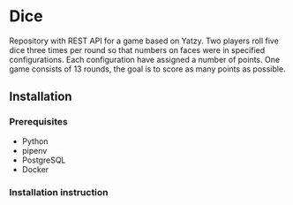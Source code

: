 # Dice

Repository with REST API for a game based on Yatzy. Two players roll five dice three times per round so that numbers on faces were in 
specified configurations. Each configuration have assigned a number of points. One game consists of 13 rounds, the 
goal is to score as many points as possible.

## Installation

### Prerequisites

- Python
- pipenv
- PostgreSQL
- Docker

### Installation instruction






